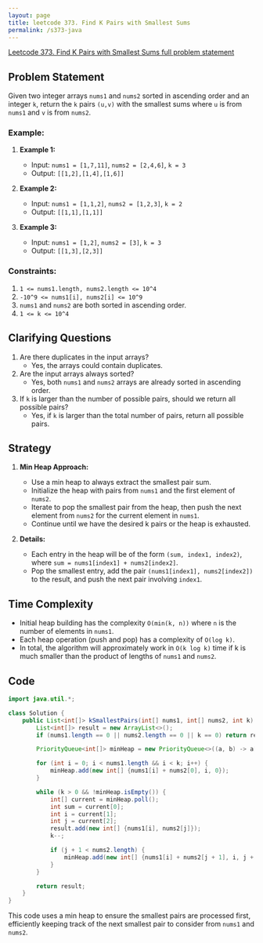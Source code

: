 ```yaml
---
layout: page
title: leetcode 373. Find K Pairs with Smallest Sums
permalink: /s373-java
---
```

[Leetcode 373. Find K Pairs with Smallest Sums full problem statement](https://algoadvance.github.io/algoadvance/l373)
## Problem Statement

Given two integer arrays `nums1` and `nums2` sorted in ascending order and an integer `k`, return the `k` pairs `(u,v)` with the smallest sums where `u` is from `nums1` and `v` is from `nums2`.

### Example:

1. **Example 1:**
    - Input: `nums1 = [1,7,11]`, `nums2 = [2,4,6]`, `k = 3`
    - Output: `[[1,2],[1,4],[1,6]]`
    
2. **Example 2:**
    - Input: `nums1 = [1,1,2]`, `nums2 = [1,2,3]`, `k = 2`
    - Output: `[[1,1],[1,1]]`
    
3. **Example 3:**
    - Input: `nums1 = [1,2]`, `nums2 = [3]`, `k = 3`
    - Output: `[[1,3],[2,3]]`

### Constraints:
1. `1 <= nums1.length, nums2.length <= 10^4`
2. `-10^9 <= nums1[i], nums2[i] <= 10^9`
3. `nums1` and `nums2` are both sorted in ascending order.
4. `1 <= k <= 10^4`

## Clarifying Questions

1. Are there duplicates in the input arrays?
    - Yes, the arrays could contain duplicates.
2. Are the input arrays always sorted?
    - Yes, both `nums1` and `nums2` arrays are already sorted in ascending order.
3. If `k` is larger than the number of possible pairs, should we return all possible pairs?
    - Yes, if `k` is larger than the total number of pairs, return all possible pairs.

## Strategy

1. **Min Heap Approach:**
    - Use a min heap to always extract the smallest pair sum.
    - Initialize the heap with pairs from `nums1` and the first element of `nums2`.
    - Iterate to pop the smallest pair from the heap, then push the next element from `nums2` for the current element in `nums1`.
    - Continue until we have the desired k pairs or the heap is exhausted.

2. **Details:**
    - Each entry in the heap will be of the form `(sum, index1, index2)`, where `sum = nums1[index1] + nums2[index2]`.
    - Pop the smallest entry, add the pair `(nums1[index1], nums2[index2])` to the result, and push the next pair involving `index1`.

## Time Complexity

- Initial heap building has the complexity `O(min(k, n))` where `n` is the number of elements in `nums1`.
- Each heap operation (push and pop) has a complexity of `O(log k)`.
- In total, the algorithm will approximately work in `O(k log k)` time if k is much smaller than the product of lengths of `nums1` and `nums2`.

## Code

```java
import java.util.*;

class Solution {
    public List<int[]> kSmallestPairs(int[] nums1, int[] nums2, int k) {
        List<int[]> result = new ArrayList<>();
        if (nums1.length == 0 || nums2.length == 0 || k == 0) return result;

        PriorityQueue<int[]> minHeap = new PriorityQueue<>((a, b) -> a[0] - b[0]);

        for (int i = 0; i < nums1.length && i < k; i++) {
            minHeap.add(new int[] {nums1[i] + nums2[0], i, 0});
        }

        while (k > 0 && !minHeap.isEmpty()) {
            int[] current = minHeap.poll();
            int sum = current[0];
            int i = current[1];
            int j = current[2];
            result.add(new int[] {nums1[i], nums2[j]});
            k--;

            if (j + 1 < nums2.length) {
                minHeap.add(new int[] {nums1[i] + nums2[j + 1], i, j + 1});
            }
        }

        return result;
    }
}
```

This code uses a min heap to ensure the smallest pairs are processed first, efficiently keeping track of the next smallest pair to consider from `nums1` and `nums2`.